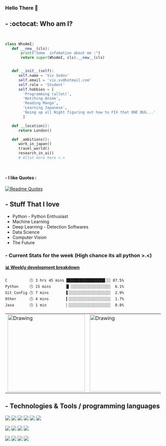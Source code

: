 ### Hello There :snake:


 ## - :octocat:  Who am I?
 ```python


class WhoAmI:
    def __new__(cls): 
        print("Some  infomation about me :") 
        return super(WhoAmI, cls).__new__(cls) 


    def __init__(self):
       self.name = 'Viv Sedov'
       self.email = 'viv.sv@hotmail.com'
       self.role = 'Student'
       self.hobbies = [
         'Programming (allot)',
         'Watching Anime',
         'Reading Manga',
         'Learning Japanese',
         'Being up all Night figuring out how to FIX that ONE BUG...'
         ]

    def __location():
       return London()

    def _ambitions():
       work_in_japan()
       travel_world()
       research_in_ai()
       # Allot more here >.< 
 
	
 ```
 
 
 
#### - I like Quotes : 
[![Readme Quotes](https://quotes-github-readme.vercel.app/api?type=horizontal)](https://github.com/piyushsuthar/github-readme-quotes)


## - Stuff That I love 
* Python - Python Enthusiast
* Machine Learning
* Deep Learning - Detection Softwares 
* Data Science
* Computer Vision
* The Future 

### - Current Stats for the week (High chance its all python >.<)
<!-- waka-box start -->
#### <a href="https://gist.github.com/b7ae11ae916cc3eb529c054e1afad6e2" target="_blank">📊 Weekly development breakdown</a>
```text
C          🕓 3 hrs 45 mins █████████████████▌░░ 87.5%
Python     🕓 15 mins       █▏░░░░░░░░░░░░░░░░░░  6.1%
Git Config 🕓 7 mins        ▌░░░░░░░░░░░░░░░░░░░  2.9%
Other      🕓 4 mins        ▎░░░░░░░░░░░░░░░░░░░  1.7%
Java       🕓 1 min         ▏░░░░░░░░░░░░░░░░░░░  0.8%
```
<!-- Powered by https://github.com/YouEclipse/waka-box-go . -->
<!-- waka-box end -->
<table><tr>
<td> <img src="https://wakatime.com/share/@vsedov/05876f3e-7105-48ef-a04c-cd86267a46da.png" alt="Drawing" style="width: 250px;"/> </td>
<td> <img src="https://wakatime.com/share/@vsedov/14e0fe62-91c0-4ae6-8989-c0c571ba937b.png" alt="Drawing" style="width: 250px;"/> </td>
</tr></table>



## - Technologies & Tools / programming languages 

![](https://img.shields.io/badge/OS-Linux-informational?style=flat&logo=linux&logoColor=white&color=6aa6f8)
![](https://img.shields.io/badge/Editor-Nvim-informational?style=flat&logo=neovim&logoColor=white&color=6aa6f8)
![](https://img.shields.io/badge/Shell-Bash-informational?style=flat&logo=gnu-bash&logoColor=white&color=6aa6f8)
![](https://img.shields.io/badge/Shell-Zsh-informational?style=flat&logo=gnu&logoColor=white&color=6aa6f8)
![](https://img.shields.io/badge/Git-git-informational?style=flat&logo=git&logoColor=white&color=6aa6f8)
![](https://img.shields.io/badge/Info-CPython-informational?style=flat&logo=python&logoColor=white&color=6aa6f8)

![](https://img.shields.io/badge/Code-Python-informational?style=flat&logo=python&logoColor=white&color=6aa6f8)
![](https://img.shields.io/badge/Code-C-informational?style=flat&logo=C&logoColor=white&color=6aa6f8)
![](https://img.shields.io/badge/Code-Cython-informational?style=flat&logo=python&logoColor=white&color=6aa6f8)
![](https://img.shields.io/badge/Code-matlab-informational?style=flat&logo=MATLAB&logoColor=white&color=6aa6f8)

![](https://img.shields.io/badge/Code-Java-informational?style=flat&logo=Java&logoColor=white&color=6aa6f8)
![](https://img.shields.io/badge/Code-SQL-informational?style=flat&logo=sql&logoColor=white&color=6aa6f8)
![](https://img.shields.io/badge/Code-Vim-informational?style=flat&logo=vim&logoColor=white&color=6aa6f8)
![](https://img.shields.io/badge/Code-Lua-informational?style=flat&logo=lua&logoColor=white&color=6aa6f8)


